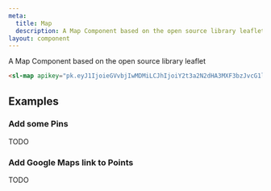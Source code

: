 ```yaml
---
meta:
  title: Map
  description: A Map Component based on the open source library leaflet.
layout: component
---
```


A Map Component based on the open source library leaflet

```html preview
<sl-map apikey="pk.eyJ1IjoieGVvbjIwMDMiLCJhIjoiY2t3a2N2dHA3MXF3bzJvcG1lNzFhbjYwZCJ9.AAh_q4VGHEbVHwZOi_xK5Q" ></sl-map>
```

## Examples

### Add some Pins

TODO

### Add Google Maps link to Points

TODO

